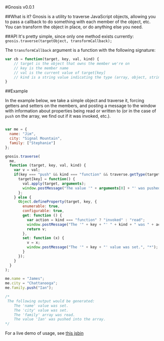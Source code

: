 #Gnosis v0.0.1

##What is it?
Gnosis is a utility to traverse JavaScript objects, allowing you to pass a callback to do something with each member of the object, etc. You can transform the object in place, or do anything else you need.

##API
It's pretty simple, since only one method exists currently: `gnosis.traverse(targetObject, transformCallback);`

The `transformCallback` argument is a function with the following signature: 

```javascript
var cb = function(target, key, val, kind) {
	// target is the object that owns the member we're on
	// key is the member name
	// val is the current value of target[key]
	// kind is a string value indicating the type (array, object, string, date, regex, number, etc.)
}
```

##Example

In the example below, we take a simple object and traverse it, forcing getters and setters on the members, and posting a message to the window with information about properties being read or written to (or in the case of `push` on the array, we find out if it was invoked, etc.).

```javascript

var me = {
  name: "Jim",
  city: "Signal Mountain",
  family: ["Stephanie"]
};

gnosis.traverse(
  me,
  function (target, key, val, kind) {
    var v = val;
    if(key === "push" && kind === "function" && traverse.getType(target) === "array") {
      target[key] = function() {
        val.apply(target, arguments);
        window.postMessage("The value '" + arguments[0] + "' was pushed into the array.", "*");
      };
    } else {
      Object.defineProperty(target, key, {
        enumerable: true,
        configurable: true,
        get: function () {
          var action = kind === "function" ? "invoked" : "read";
          window.postMessage("The '" + key + "' " + kind + " was " + action + ".", "*");
          return v;
        },
        set: function (x) {
          v = x;
          window.postMessage("The '" + key + "' value was set.", "*");
        }
      });
    }
  }
);

me.name = "James";
me.city = "Chattanooga";
me.family.push("Ian");

/*
 The following output would be generated:
	The 'name' value was set.
	The 'city' value was set.
	The 'family' array was read.
	The value 'Ian' was pushed into the array.
*/

```

For a live demo of usage, see [this jsbin](http://jsbin.com/ludew/2/edit?js,output)
